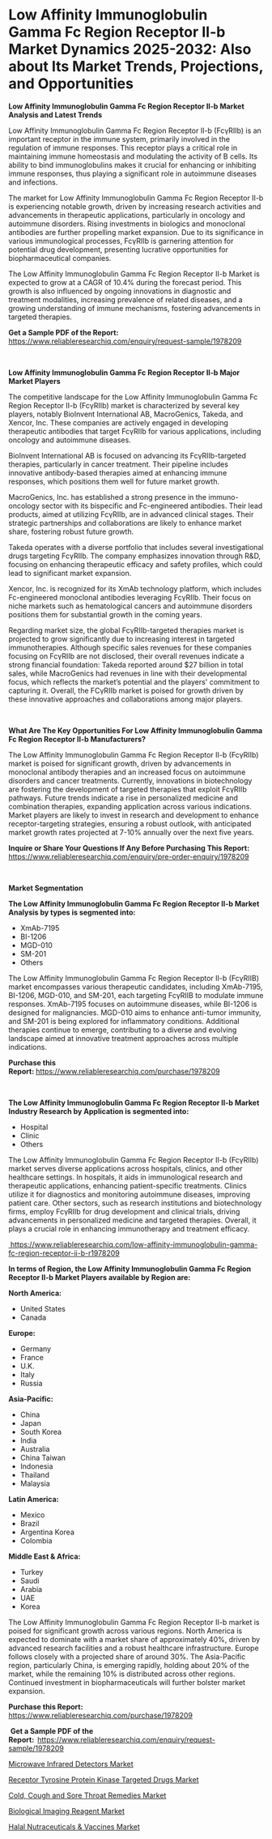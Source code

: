 <p><h1>Low Affinity Immunoglobulin Gamma Fc Region Receptor II-b Market Dynamics 2025-2032: Also about Its Market Trends, Projections, and Opportunities</h1></p><p><strong>Low Affinity Immunoglobulin Gamma Fc Region Receptor II-b Market Analysis and Latest Trends</strong></p>
<p><p>Low Affinity Immunoglobulin Gamma Fc Region Receptor II-b (FcγRIIb) is an important receptor in the immune system, primarily involved in the regulation of immune responses. This receptor plays a critical role in maintaining immune homeostasis and modulating the activity of B cells. Its ability to bind immunoglobulins makes it crucial for enhancing or inhibiting immune responses, thus playing a significant role in autoimmune diseases and infections.</p><p>The market for Low Affinity Immunoglobulin Gamma Fc Region Receptor II-b is experiencing notable growth, driven by increasing research activities and advancements in therapeutic applications, particularly in oncology and autoimmune disorders. Rising investments in biologics and monoclonal antibodies are further propelling market expansion. Due to its significance in various immunological processes, FcγRIIb is garnering attention for potential drug development, presenting lucrative opportunities for biopharmaceutical companies.</p><p>The Low Affinity Immunoglobulin Gamma Fc Region Receptor II-b Market is expected to grow at a CAGR of 10.4% during the forecast period. This growth is also influenced by ongoing innovations in diagnostic and treatment modalities, increasing prevalence of related diseases, and a growing understanding of immune mechanisms, fostering advancements in targeted therapies.</p></p>
<p><strong>Get a Sample PDF of the Report:&nbsp;</strong> <a href="https://www.reliableresearchiq.com/enquiry/request-sample/1978209?utm_campaign=1137&utm_medium=2&utm_source=Github&utm_content=ia&utm_term=09032025&utm_id=low-affinity-immunoglobulin-gamma-fc-region-receptor-ii-b">https://www.reliableresearchiq.com/enquiry/request-sample/1978209</a></p>
<p>&nbsp;</p>
<p><strong>Low Affinity Immunoglobulin Gamma Fc Region Receptor II-b Major Market Players</strong></p>
<p><p>The competitive landscape for the Low Affinity Immunoglobulin Gamma Fc Region Receptor II-b (FcγRIIb) market is characterized by several key players, notably BioInvent International AB, MacroGenics, Takeda, and Xencor, Inc. These companies are actively engaged in developing therapeutic antibodies that target FcγRIIb for various applications, including oncology and autoimmune diseases.</p><p>BioInvent International AB is focused on advancing its FcγRIIb-targeted therapies, particularly in cancer treatment. Their pipeline includes innovative antibody-based therapies aimed at enhancing immune responses, which positions them well for future market growth.</p><p>MacroGenics, Inc. has established a strong presence in the immuno-oncology sector with its bispecific and Fc-engineered antibodies. Their lead products, aimed at utilizing FcγRIIb, are in advanced clinical stages. Their strategic partnerships and collaborations are likely to enhance market share, fostering robust future growth.</p><p>Takeda operates with a diverse portfolio that includes several investigational drugs targeting FcγRIIb. The company emphasizes innovation through R&D, focusing on enhancing therapeutic efficacy and safety profiles, which could lead to significant market expansion.</p><p>Xencor, Inc. is recognized for its XmAb technology platform, which includes Fc-engineered monoclonal antibodies leveraging FcγRIIb. Their focus on niche markets such as hematological cancers and autoimmune disorders positions them for substantial growth in the coming years.</p><p>Regarding market size, the global FcγRIIb-targeted therapies market is projected to grow significantly due to increasing interest in targeted immunotherapies. Although specific sales revenues for these companies focusing on FcγRIIb are not disclosed, their overall revenues indicate a strong financial foundation: Takeda reported around $27 billion in total sales, while MacroGenics had revenues in line with their developmental focus, which reflects the market’s potential and the players' commitment to capturing it. Overall, the FCγRIIb market is poised for growth driven by these innovative approaches and collaborations among major players.</p></p>
<p>&nbsp;</p>
<p><strong>What Are The Key Opportunities For Low Affinity Immunoglobulin Gamma Fc Region Receptor II-b Manufacturers?</strong></p>
<p><p>The Low Affinity Immunoglobulin Gamma Fc Region Receptor II-b (FcγRIIb) market is poised for significant growth, driven by advancements in monoclonal antibody therapies and an increased focus on autoimmune disorders and cancer treatments. Currently, innovations in biotechnology are fostering the development of targeted therapies that exploit FcγRIIb pathways. Future trends indicate a rise in personalized medicine and combination therapies, expanding application across various indications. Market players are likely to invest in research and development to enhance receptor-targeting strategies, ensuring a robust outlook, with anticipated market growth rates projected at 7-10% annually over the next five years.</p></p>
<p><strong>Inquire or Share Your Questions If Any Before Purchasing This Report:</strong> <a href="https://www.reliableresearchiq.com/enquiry/pre-order-enquiry/1978209?utm_campaign=1137&utm_medium=2&utm_source=Github&utm_content=ia&utm_term=09032025&utm_id=low-affinity-immunoglobulin-gamma-fc-region-receptor-ii-b">https://www.reliableresearchiq.com/enquiry/pre-order-enquiry/1978209</a></p>
<p>&nbsp;</p>
<p><strong>Market Segmentation</strong></p>
<p><strong>The Low Affinity Immunoglobulin Gamma Fc Region Receptor II-b Market Analysis by types is segmented into:</strong></p>
<p><ul><li>XmAb-7195</li><li>BI-1206</li><li>MGD-010</li><li>SM-201</li><li>Others</li></ul></p>
<p><p>The Low Affinity Immunoglobulin Gamma Fc Region Receptor II-b (FcγRIIB) market encompasses various therapeutic candidates, including XmAb-7195, BI-1206, MGD-010, and SM-201, each targeting FcγRIIB to modulate immune responses. XmAb-7195 focuses on autoimmune diseases, while BI-1206 is designed for malignancies. MGD-010 aims to enhance anti-tumor immunity, and SM-201 is being explored for inflammatory conditions. Additional therapies continue to emerge, contributing to a diverse and evolving landscape aimed at innovative treatment approaches across multiple indications.</p></p>
<p><strong>Purchase this Report:&nbsp;</strong><a href="https://www.reliableresearchiq.com/purchase/1978209?utm_campaign=1137&utm_medium=2&utm_source=Github&utm_content=ia&utm_term=09032025&utm_id=low-affinity-immunoglobulin-gamma-fc-region-receptor-ii-b">https://www.reliableresearchiq.com/purchase/1978209</a></p>
<p>&nbsp;</p>
<p><strong>The Low Affinity Immunoglobulin Gamma Fc Region Receptor II-b Market Industry Research by Application is segmented into:</strong></p>
<p><ul><li>Hospital</li><li>Clinic</li><li>Others</li></ul></p>
<p><p>The Low Affinity Immunoglobulin Gamma Fc Region Receptor II-b (FcγRIIb) market serves diverse applications across hospitals, clinics, and other healthcare settings. In hospitals, it aids in immunological research and therapeutic applications, enhancing patient-specific treatments. Clinics utilize it for diagnostics and monitoring autoimmune diseases, improving patient care. Other sectors, such as research institutions and biotechnology firms, employ FcγRIIb for drug development and clinical trials, driving advancements in personalized medicine and targeted therapies. Overall, it plays a crucial role in enhancing immunotherapy and treatment efficacy.</p></p>
<p><a href="https://www.reliableresearchiq.com/low-affinity-immunoglobulin-gamma-fc-region-receptor-ii-b-r1978209?utm_campaign=1137&utm_medium=2&utm_source=Github&utm_content=ia&utm_term=09032025&utm_id=low-affinity-immunoglobulin-gamma-fc-region-receptor-ii-b">&nbsp;https://www.reliableresearchiq.com/low-affinity-immunoglobulin-gamma-fc-region-receptor-ii-b-r1978209</a></p>
<p><strong>In terms of Region, the Low Affinity Immunoglobulin Gamma Fc Region Receptor II-b Market Players available by Region are:</strong></p>
<p>
    <p> <strong> North America: </strong>
        <ul>
            <li>United States</li>
            <li>Canada</li>
        </ul>
        </p> 
    <p> <strong> Europe: </strong>
        <ul>
            <li>Germany</li>
            <li>France</li>
            <li>U.K.</li>
            <li>Italy</li>
            <li>Russia</li>
        </ul>
        </p> 
    <p> <strong> Asia-Pacific: </strong>
        <ul>
            <li>China</li>
            <li>Japan</li>
            <li>South Korea</li>
            <li>India</li>
            <li>Australia</li>
            <li>China Taiwan</li>
            <li>Indonesia</li>
            <li>Thailand</li>
            <li>Malaysia</li>
        </ul>
        </p> 
    <p> <strong> Latin America: </strong>
        <ul>
            <li>Mexico</li>
            <li>Brazil</li>
            <li>Argentina Korea</li>
            <li>Colombia</li>
        </ul>
        </p> 
    <p> <strong> Middle East & Africa: </strong>
        <ul>
            <li>Turkey</li>
            <li>Saudi</li>
            <li>Arabia</li>
            <li>UAE</li>
            <li>Korea</li>
        </ul>
    </p>
    </p>
<p><p>The Low Affinity Immunoglobulin Gamma Fc Region Receptor II-b market is poised for significant growth across various regions. North America is expected to dominate with a market share of approximately 40%, driven by advanced research facilities and a robust healthcare infrastructure. Europe follows closely with a projected share of around 30%. The Asia-Pacific region, particularly China, is emerging rapidly, holding about 20% of the market, while the remaining 10% is distributed across other regions. Continued investment in biopharmaceuticals will further bolster market expansion.</p></p>
<p><strong>Purchase this Report: </strong><a href="https://www.reliableresearchiq.com/purchase/1978209?utm_campaign=1137&utm_medium=2&utm_source=Github&utm_content=ia&utm_term=09032025&utm_id=low-affinity-immunoglobulin-gamma-fc-region-receptor-ii-b">https://www.reliableresearchiq.com/purchase/1978209</a></p>
<p>&nbsp;<strong>Get a Sample PDF of the Report:&nbsp;&nbsp;</strong><a href="https://www.reliableresearchiq.com/enquiry/request-sample/1978209?utm_campaign=1137&utm_medium=2&utm_source=Github&utm_content=ia&utm_term=09032025&utm_id=low-affinity-immunoglobulin-gamma-fc-region-receptor-ii-b">https://www.reliableresearchiq.com/enquiry/request-sample/1978209</a></p>
<p><strong></strong></p>
<p><p><a href="https://www.linkedin.com/pulse/in-depth-understanding-microwave-infrared-detectors-market-size-gry5e?utm_campaign=1137&utm_medium=2&utm_source=Github&utm_content=ia&utm_term=09032025&utm_id=low-affinity-immunoglobulin-gamma-fc-region-receptor-ii-b">Microwave Infrared Detectors Market</a></p><p><a href="https://github.com/suleimannichelle7/Market-Research-Report-List-1/blob/main/receptor-tyrosine-protein-kinase-targeted-drugs-market.md?utm_campaign=1137&utm_medium=2&utm_source=Github&utm_content=ia&utm_term=09032025&utm_id=low-affinity-immunoglobulin-gamma-fc-region-receptor-ii-b">Receptor Tyrosine Protein Kinase Targeted Drugs Market</a></p><p><a href="https://github.com/dolorespeddico90/Market-Research-Report-List-1/blob/main/cold-cough-and-sore-throat-remedies-market.md?utm_campaign=1137&utm_medium=2&utm_source=Github&utm_content=ia&utm_term=09032025&utm_id=low-affinity-immunoglobulin-gamma-fc-region-receptor-ii-b">Cold, Cough and Sore Throat Remedies Market</a></p><p><a href="https://github.com/krinerstormy331/Market-Research-Report-List-1/blob/main/biological-imaging-reagent-market.md?utm_campaign=1137&utm_medium=2&utm_source=Github&utm_content=ia&utm_term=09032025&utm_id=low-affinity-immunoglobulin-gamma-fc-region-receptor-ii-b">Biological Imaging Reagent Market</a></p><p><a href="https://github.com/raffadongraffadong/Market-Research-Report-List-1/blob/main/halal-nutraceuticals-vaccines-market.md?utm_campaign=1137&utm_medium=2&utm_source=Github&utm_content=ia&utm_term=09032025&utm_id=low-affinity-immunoglobulin-gamma-fc-region-receptor-ii-b">Halal Nutraceuticals & Vaccines Market</a></p></p>